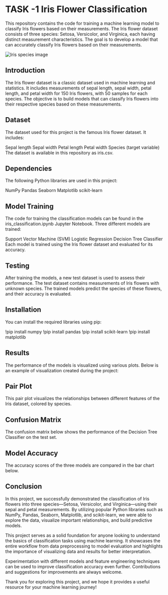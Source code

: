 # TASK -1 Iris Flower Classification
This repository contains the code for training a machine learning model to classify Iris flowers based on their measurements. The Iris flower dataset consists of three species: Setosa, Versicolor, and Virginica, each having distinct measurement characteristics. The goal is to develop a model that can accurately classify Iris flowers based on their measurements.

![Iris species image](https://github.com/AnishaBeera/OIBSIP-Oasis-Infobyte-task1/assets/171479100/4c521e1d-1a21-460b-a216-a602eef926bc)

## Introduction
The Iris flower dataset is a classic dataset used in machine learning and statistics. It includes measurements of sepal length, sepal width, petal length, and petal width for 150 Iris flowers, with 50 samples for each species. The objective is to build models that can classify Iris flowers into their respective species based on these measurements.

## Dataset
The dataset used for this project is the famous Iris flower dataset. It includes:

Sepal length
Sepal width
Petal length
Petal width
Species (target variable)
The dataset is available in this repository as iris.csv.

## Dependencies
The following Python libraries are used in this project:

NumPy
Pandas
Seaborn
Matplotlib
scikit-learn

## Model Training
The code for training the classification models can be found in the iris_classification.ipynb Jupyter Notebook. Three different models are trained:

Support Vector Machine (SVM)
Logistic Regression
Decision Tree Classifier
Each model is trained using the Iris flower dataset and evaluated for its accuracy.

## Testing
After training the models, a new test dataset is used to assess their performance. The test dataset contains measurements of Iris flowers with unknown species. The trained models predict the species of these flowers, and their accuracy is evaluated.

## Installation
You can install the required libraries using pip:

!pip install numpy
!pip install pandas
!pip install scikit-learn
!pip install matplotlib

## Results
The performance of the models is visualized using various plots. Below is an example of visualization created during the project:

## Pair Plot
This pair plot visualizes the relationships between different features of the Iris dataset, colored by species.


## Confusion Matrix
The confusion matrix below shows the performance of the Decision Tree Classifier on the test set.


## Model Accuracy
The accuracy scores of the three models are compared in the bar chart below.

## Conclusion
In this project, we successfully demonstrated the classification of Iris flowers into three species—Setosa, Versicolor, and Virginica—using their sepal and petal measurements. By utilizing popular Python libraries such as NumPy, Pandas, Seaborn, Matplotlib, and scikit-learn, we were able to explore the data, visualize important relationships, and build predictive models.

This project serves as a solid foundation for anyone looking to understand the basics of classification tasks using machine learning. It showcases the entire workflow from data preprocessing to model evaluation and highlights the importance of visualizing data and results for better interpretation.

Experimentation with different models and feature engineering techniques can be used to improve classification accuracy even further. Contributions and suggestions for improvements are always welcome.

Thank you for exploring this project, and we hope it provides a useful resource for your machine learning journey!

